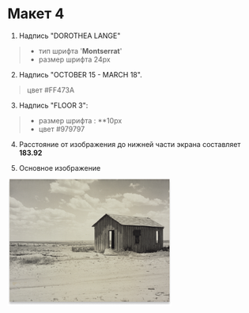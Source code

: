 # Макет 4
 
 1. Надпись "DOROTHEA LANGE"
 > - тип шрифта '**Montserrat**'
 >  - размер шрифта 24px 

2. Надпись  "OCTOBER 15 - MARCH 18".
> цвет #FF473A

3. Надпись "FLOOR 3":
> - размер шрифта :  **10px
> - цвет #979797

4. Расстояние от изображения до нижней части экрана составляет **183.92**

5. Основное изображение 

![пробуем](Active_Image.png)
